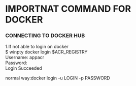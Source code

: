 # IMPORTNAT COMMAND FOR DOCKER

### CONNECTING TO DOCKER HUB

1.If not able to login on docker
<br>
$ winpty docker login $ACR_REGISTRY
<br>
Username: appacr
<br>
Password:
<br>
Login Succeeded
<br>

normal way:docker login -u LOGIN -p PASSWORD

